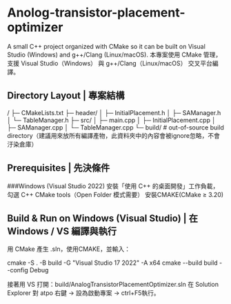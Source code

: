 # Anolog-transistor-placement-optimizer
A small C++ project organized with CMake so it can be built on Visual Studio (Windows) and g++/Clang (Linux/macOS).
本專案使用 CMake 管理，支援 Visual Studio（Windows） 與 g++/Clang（Linux/macOS） 交叉平台編譯。

## Directory Layout | 專案結構
<repo-root>/
├─ CMakeLists.txt
├─ header/
│  ├─ InitialPlacement.h
│  ├─ SAManager.h
│  └─ TableManager.h
├─ src/
│  ├─ main.cpp
│  ├─ InitialPlacement.cpp
│  ├─ SAManager.cpp
│  └─ TableManager.cpp
└─ build/          # out-of-source build directory（建議用來放所有編譯產物，此資料夾中的內容會被ignore忽略，不會汙染倉庫）

## Prerequisites | 先決條件
###Windows (Visual Studio 2022)
安裝「使用 C++ 的桌面開發」工作負載，勾選 C++ CMake tools（Open Folder 模式需要）
安裝CMAKE(CMake ≥ 3.20)

## Build & Run on Windows (Visual Studio) | 在 Windows / VS 編譯與執行
用 CMake 產生 .sln，使用CMAKE，並輸入：

cmake -S . -B build -G "Visual Studio 17 2022" -A x64
cmake --build build --config Debug

接著用 VS 打開：build/AnalogTransistorPlacementOptimizer.sln
在 Solution Explorer 對 atpo 右鍵 → 設為啟動專案 → ctrl+F5執行。

